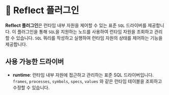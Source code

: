 # 🔧 Reflect 플러그인

**Reflect 플러그인**은 런타임 내부 자원을 제어할 수 있는 표준 `SQL` 드라이버를 제공합니다. 이 플러그인을 통해 `SQL`을 지원하는 노드를 사용하여 런타임 자원을 조회하고 관리할 수 있습니다.
`SQL` 쿼리를 작성하고 실행하여 런타임 자원의 상태를 제어하는 기능을 제공합니다.

## 사용 가능한 드라이버

- **runtime**: 런타임 내부 자원에 접근하고 관리하는 표준 SQL 드라이버입니다. `frames`, `processes`, `symbols`, `specs`, `values` 와 같은 런타임 테이블을
  조회하고 수정할 수 있습니다.
